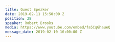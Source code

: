 ```yaml
---
title: Guest Speaker
date: 2019-02-11 15:50:00 Z
position: 28
speaker: Robert Brooks
media: https://www.youtube.com/embed/fa5CqGhaueQ
message_date: 2019-02-10 10:00:00 Z
---
```


